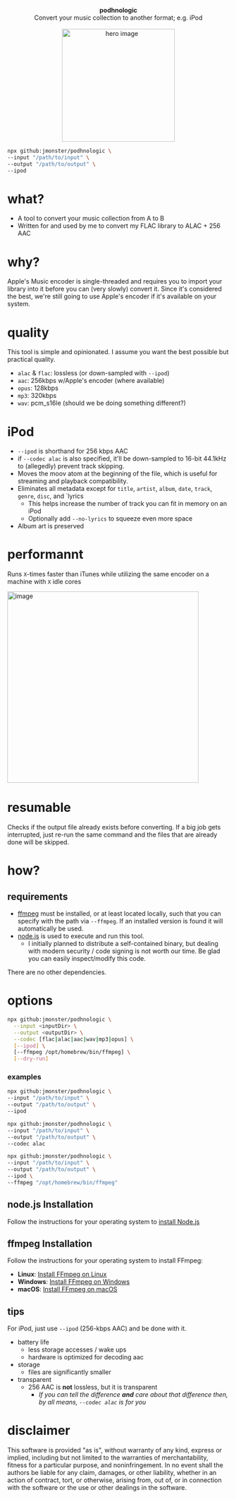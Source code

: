 <p align="center" >
  <b>podhnologic</b><br/>
  Convert your music collection to another format; e.g. iPod
<br/><br />
  <img alt="hero image" src="https://github.com/user-attachments/assets/a9383166-c1e6-432e-9658-9044b13725bc" width="256" height="256">
</p>

```sh
npx github:jmonster/podhnologic \
--input "/path/to/input" \
--output "/path/to/output" \
--ipod
```

# what?

- A tool to convert your music collection from A to B
- Written for and used by me to convert my FLAC library to ALAC + 256 AAC

# why?

Apple's Music encoder is single-threaded and requires you to import your library into it before you can (very slowly) convert it.
Since it's considered the best, we're still going to use Apple's encoder if it's available on your system.

# quality

This tool is simple and opinionated. I assume you want the best possible but practical quality.

- `alac` & `flac`: lossless (or down-sampled with `--ipod`)
- `aac`: 256kbps w/Apple's encoder (where available)
- `opus`: 128kbps
- `mp3`: 320kbps
- `wav`: pcm_s16le (should we be doing something different?)

# iPod

- `--ipod` is shorthand for 256 kbps AAC
- if `--codec alac` is also specified, it'll be down-sampled to 16-bit 44.1kHz to (allegedly) prevent track skipping.
- Moves the moov atom at the beginning of the file, which is useful for streaming and playback compatibility.
- Eliminates all metadata except for `title`, `artist`, `album`, `date`, `track`, `genre`, `disc`, and `lyrics
  - This helps increase the number of track you can fit in memory on an iPod
  - Optionally add `--no-lyrics` to squeeze even more space
- Album art is preserved

# performannt

Runs `X`-times faster than iTunes while utilizing the same encoder on a machine with `X` idle cores

<img width="434" alt="image" src="https://github.com/jmonster/podhnologic/assets/368767/8a50948c-1e63-441d-8df8-ea3bebd75895">

# resumable

Checks if the output file already exists before converting. If a big job gets interrupted, just re-run the same command and the files that are already done will be skipped.

# how?

## requirements

- [ffmpeg](https://ffmpeg.org) must be installed, or at least located locally, such that you can specify with the path via `--ffmpeg`. If an installed version is found it will automatically be used.
- [node.js](https://nodejs.org) is used to execute and run this tool.
  - I initially planned to distribute a self-contained binary, but dealing with modern security / code signing is not worth our time. Be glad you can easily inspect/modify this code.

There are no other dependencies.

# options

```sh
npx github:jmonster/podhnologic \
  --input <inputDir> \
  --output <outputDir> \
  --codec [flac|alac|aac|wav|mp3|opus] \
  [--ipod] \
  [--ffmpeg /opt/homebrew/bin/ffmpeg] \
  [--dry-run]
```

### examples

```sh
npx github:jmonster/podhnologic \
--input "/path/to/input" \
--output "/path/to/output" \
--ipod
```

```sh
npx github:jmonster/podhnologic \
--input "/path/to/input" \
--output "/path/to/output" \
--codec alac
```

```sh
npx github:jmonster/podhnologic \
--input "/path/to/input" \
--output "/path/to/output" \
--ipod \
--ffmpeg "/opt/homebrew/bin/ffmpeg"
```

## node.js Installation

Follow the instructions for your operating system to [install Node.js](https://nodejs.org/en/download/prebuilt-installer/)

## ffmpeg Installation

Follow the instructions for your operating system to install FFmpeg:

- **Linux**: [Install FFmpeg on Linux](https://ffmpeg.org/download.html#build-linux)
- **Windows**: [Install FFmpeg on Windows](https://ffmpeg.org/download.html#build-windows)
- **macOS**: [Install FFmpeg on macOS](https://ffmpeg.org/download.html#build-mac)

## tips

For iPod, just use `--ipod` (256-kbps AAC) and be done with it.

- battery life
  - less storage accesses / wake ups
  - hardware is optimized for decoding aac
- storage
  - files are significantly smaller
- transparent
  - 256 AAC is **not** lossless, but it is transparent
    - _If you can tell the difference **and** care about that difference then, by all means, `--codec alac` is for you_

# disclaimer

This software is provided "as is", without warranty of any kind, express or implied, including but not limited to the warranties of merchantability, fitness for a particular purpose, and noninfringement. In no event shall the authors be liable for any claim, damages, or other liability, whether in an action of contract, tort, or otherwise, arising from, out of, or in connection with the software or the use or other dealings in the software.
